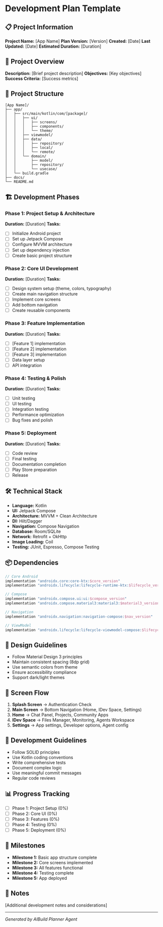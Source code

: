# Development Plan Template

## 📋 Project Information
**Project Name:** [App Name]
**Plan Version:** [Version]
**Created:** [Date]
**Last Updated:** [Date]
**Estimated Duration:** [Duration]

## 🎯 Project Overview
**Description:** [Brief project description]
**Objectives:** [Key objectives]
**Success Criteria:** [Success metrics]

## 📁 Project Structure
```
[App Name]/
├── app/
│   ├── src/main/kotlin/com/[package]/
│   │   ├── ui/
│   │   │   ├── screens/
│   │   │   ├── components/
│   │   │   └── theme/
│   │   ├── viewmodel/
│   │   ├── data/
│   │   │   ├── repository/
│   │   │   ├── local/
│   │   │   └── remote/
│   │   └── domain/
│   │       ├── model/
│   │       ├── repository/
│   │       └── usecase/
│   └── build.gradle
├── docs/
└── README.md
```

## 🏗️ Development Phases

### Phase 1: Project Setup & Architecture
**Duration:** [Duration]
**Tasks:**
- [ ] Initialize Android project
- [ ] Set up Jetpack Compose
- [ ] Configure MVVM architecture
- [ ] Set up dependency injection
- [ ] Create basic project structure

### Phase 2: Core UI Development
**Duration:** [Duration]
**Tasks:**
- [ ] Design system setup (theme, colors, typography)
- [ ] Create main navigation structure
- [ ] Implement core screens
- [ ] Add bottom navigation
- [ ] Create reusable components

### Phase 3: Feature Implementation
**Duration:** [Duration]
**Tasks:**
- [ ] [Feature 1] implementation
- [ ] [Feature 2] implementation
- [ ] [Feature 3] implementation
- [ ] Data layer setup
- [ ] API integration

### Phase 4: Testing & Polish
**Duration:** [Duration]
**Tasks:**
- [ ] Unit testing
- [ ] UI testing
- [ ] Integration testing
- [ ] Performance optimization
- [ ] Bug fixes and polish

### Phase 5: Deployment
**Duration:** [Duration]
**Tasks:**
- [ ] Code review
- [ ] Final testing
- [ ] Documentation completion
- [ ] Play Store preparation
- [ ] Release

## 🛠️ Technical Stack
- **Language:** Kotlin
- **UI:** Jetpack Compose
- **Architecture:** MVVM + Clean Architecture
- **DI:** Hilt/Dagger
- **Navigation:** Compose Navigation
- **Database:** Room/SQLite
- **Network:** Retrofit + OkHttp
- **Image Loading:** Coil
- **Testing:** JUnit, Espresso, Compose Testing

## 📦 Dependencies
```gradle
// Core Android
implementation "androidx.core:core-ktx:$core_version"
implementation "androidx.lifecycle:lifecycle-runtime-ktx:$lifecycle_version"

// Compose
implementation "androidx.compose.ui:ui:$compose_version"
implementation "androidx.compose.material3:material3:$material3_version"

// Navigation
implementation "androidx.navigation:navigation-compose:$nav_version"

// ViewModel
implementation "androidx.lifecycle:lifecycle-viewmodel-compose:$lifecycle_version"
```

## 🎨 Design Guidelines
- Follow Material Design 3 principles
- Maintain consistent spacing (8dp grid)
- Use semantic colors from theme
- Ensure accessibility compliance
- Support dark/light themes

## 📱 Screen Flow
1. **Splash Screen** → Authentication Check
2. **Main Screen** → Bottom Navigation (Home, IDev Space, Settings)
3. **Home** → Chat Panel, Projects, Community Apps
4. **IDev Space** → Files Manager, Monitoring, Agents Workspace
5. **Settings** → App settings, Developer options, Agent config

## 🔧 Development Guidelines
- Follow SOLID principles
- Use Kotlin coding conventions
- Write comprehensive tests
- Document complex logic
- Use meaningful commit messages
- Regular code reviews

## 📊 Progress Tracking
- [ ] Phase 1: Project Setup (0%)
- [ ] Phase 2: Core UI (0%)
- [ ] Phase 3: Features (0%)
- [ ] Phase 4: Testing (0%)
- [ ] Phase 5: Deployment (0%)

## 🚀 Milestones
- **Milestone 1:** Basic app structure complete
- **Milestone 2:** Core screens implemented
- **Milestone 3:** All features functional
- **Milestone 4:** Testing complete
- **Milestone 5:** App deployed

## 📝 Notes
[Additional development notes and considerations]

---
*Generated by AIBuild Planner Agent*